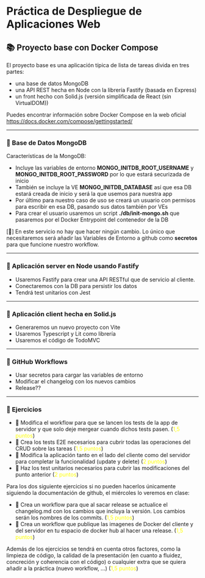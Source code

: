 # Práctica de Despliegue de Aplicaciones Web

## 📚 Proyecto base con Docker Compose

El proyecto base es una aplicación típica de lista de tareas divida en tres partes:

- una base de datos MongoDB
- una API REST hecha en Node con la librería Fastify (basada en Express)
- un front hecho con Solid.js (versión simplificada de React (sin VirtualDOM))

Puedes encontrar información sobre Docker Compose en la web oficial <https://docs.docker.com/compose/gettingstarted/>

---

### :green_book: Base de Datos MongoDB

Características de la MongoDB:

- Incluye las variables de entorno **MONGO_INITDB_ROOT_USERNAME** y **MONGO_INITDB_ROOT_PASSWORD** por lo que estará securizada de inicio
- También se incluye la VE **MONGO_INITDB_DATABASE** así que esa DB estará creada de inicio y será la que usemos para nuestra app
- Por último para nuestro caso de uso se creará un usuario con permisos para escribir en esa DB, pasando sus datos también por VEs
- Para crear el usuario usaremos un script **./db/init-mongo.sh** que pasaremos por el Docker Entrypoint del contenedor de la DB

[:pencil:] En este servicio no hay que hacer ningún cambio. Lo único que necesitaremos será añadir las Variables de Entorno a github como **secretos** para que funcione nuestro workflow.

---

### :orange_book:   Aplicación server en Node usando Fastify

- Usaremos Fastify para crear una API RESTful que de servicio al cliente.
- Conectaremos con la DB para persistir los datos
- Tendrá test unitarios con Jest

---

### :blue_book: Aplicación client hecha en Solid.js

- Generaremos un nuevo proyecto con Vite
- Usaremos Typescript y Lit como librería
- Usaremos el código de TodoMVC

---

### :closed_book: GitHub Workflows

- Usar secretos para cargar las variables de entorno
- Modificar el changelog con los nuevos cambios
- Release??

---

### :pencil: Ejercicios

- :pencil: Modifica el workflow para que se lancen los tests de la app de servidor y que solo deje mergear cuando dichos tests pasen. (<span style="color:yellow;">1,5 puntos</span>)
- :pencil: Crea los tests E2E necesarios para cubrir todas las operaciones del CRUD sobre las tareas (<span style="color:yellow;">1,5 puntos</span>)
- :pencil: Modifica la aplicación tanto en el lado del cliente como del servidor para completar la funcionalidad (update y delete) (<span style="color:yellow;">2 puntos</span>)
- :pencil: Haz los test unitarios necesarios para cubrir las modificaciones del punto anterior (<span style="color:yellow;">2 puntos</span>)

Para los dos siguiente ejercicios si no pueden hacerlos únicamente siguiendo la documentación de github, el miércoles lo veremos en clase:

- :pencil: Crea un workflow para que al sacar release se actualice el changelog.md con los cambios que incluya la versión. Los cambios serán los nombres de los commits. (<span style="color:yellow;">1,5 puntos</span>)
- :pencil: Crea un workflow que publique las imagenes de Docker del cliente y del servidor en tu espacio de docker hub al hacer una release. (<span style="color:yellow;">1,5 puntos</span>)

Además de los ejercicios se tendrá en cuenta otros factores, como la limpieza de código, la calidad de la presentación (en cuanto a fluidez, concreción y coherencia con el código) o cualquier extra que se quiera añadir a la práctica (nuevo workflow, ...) (<span style="color:yellow;">1,5 puntos</span>)
